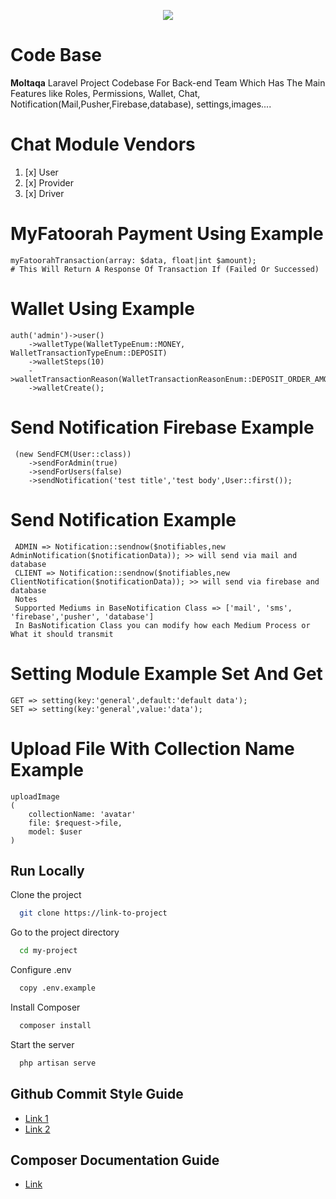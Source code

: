 <p align="center"><a href="https://www.linkedin.com/company/moltaqa/"
target="_blank">
<img src="https://scontent.fcai19-3.fna.fbcdn.net/v/t39.30808-6/295064610_450347597101663_8667352545573167439_n.jpg?_nc_cat=105&ccb=1-7&_nc_sid=a2f6c7&_nc_ohc=DclAfTKddr8AX_aagC5&_nc_ht=scontent.fcai19-3.fna&oh=00_AfCbqd6tDgsqs2y4grNdlX7vtIpczLSbqdQFB3aUqrkCSQ&oe=652594FA"></a></p>



# Code Base

**Moltaqa** Laravel Project Codebase For Back-end Team
Which Has The Main Features like
Roles, Permissions, Wallet, Chat, Notification(Mail,Pusher,Firebase,database), settings,images....

# Chat Module Vendors
1. [x] User
2. [x] Provider
3. [x] Driver

# MyFatoorah Payment Using Example
    myFatoorahTransaction(array: $data, float|int $amount);
    # This Will Return A Response Of Transaction If (Failed Or Successed)

# Wallet Using Example

    auth('admin')->user()
        ->walletType(WalletTypeEnum::MONEY, WalletTransactionTypeEnum::DEPOSIT)
        ->walletSteps(10)
        ->walletTransactionReason(WalletTransactionReasonEnum::DEPOSIT_ORDER_AMOUNT)
        ->walletCreate();

# Send Notification Firebase Example

     (new SendFCM(User::class))
        ->sendForAdmin(true)
        ->sendForUsers(false)
        ->sendNotification('test title','test body',User::first());

# Send Notification Example

     ADMIN => Notification::sendnow($notifiables,new AdminNotification($notificationData)); >> will send via mail and database
     CLIENT => Notification::sendnow($notifiables,new ClientNotification($notificationData)); >> will send via firebase and database
     Notes
     Supported Mediums in BaseNotification Class => ['mail', 'sms', 'firebase','pusher', 'database']
     In BasNotification Class you can modify how each Medium Process or What it should transmit

# Setting Module Example Set And Get

    GET => setting(key:'general',default:'default data');
    SET => setting(key:'general',value:'data');

# Upload File With Collection Name Example

    uploadImage
    (
        collectionName: 'avatar'
        file: $request->file,
        model: $user
    )


## Run Locally

Clone the project

```bash
  git clone https://link-to-project
```

Go to the project directory

```bash
  cd my-project
```

Configure .env

```bash
  copy .env.example
```

Install Composer

```bash
  composer install
```

Start the server

```bash
  php artisan serve
```



## Github Commit Style Guide

- [Link 1](https://gist.github.com/ericavonb/3c79e5035567c8ef3267)
- [Link 2](https://gist.github.com/abravalheri/34aeb7b18d61392251a2)

## Composer Documentation Guide

- [Link](https://getcomposer.org/doc/articles/scripts.md)
